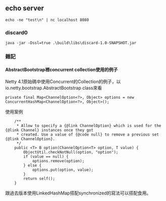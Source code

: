 ## echo server

    echo -ne "test\n" | nc localhost 8080

### discard0

    java -jar -Dssl=true .\build\libs\discard-1.0-SNAPSHOT.jar

### 雜記   
#### AbstractBootstrap裡concurrent collection使用的例子

Netty 4.1原始碼中使用Concurrent的Collection的例子，以io.netty.bootstrap.AbstractBootstrap class來看

    private final Map<ChannelOption<?>, Object> options = new ConcurrentHashMap<ChannelOption<?>, Object>();

使用案例

        /**
         * Allow to specify a {@link ChannelOption} which is used for the {@link Channel} instances once they got
         * created. Use a value of {@code null} to remove a previous set {@link ChannelOption}.
         */
        public <T> B option(ChannelOption<T> option, T value) {
            ObjectUtil.checkNotNull(option, "option");
            if (value == null) {
                options.remove(option);
            } else {
                options.put(option, value);
            }
            return self();
        }
 
跟過去版本使用LinkedHashMap搭配synchronized的寫法可以搭配食用。   